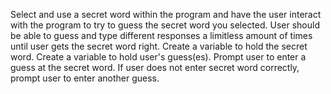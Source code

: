 Select and use a secret word within the program and have the user interact with the program to try to guess the secret word you selected.
User should be able to guess and type different responses a limitless amount of times until user gets the secret word right.
Create a variable to hold the secret word.
Create a variable to hold user's guess(es).
Prompt user to enter a guess at the secret word. If user does not enter secret word correctly, prompt user to enter another guess.

